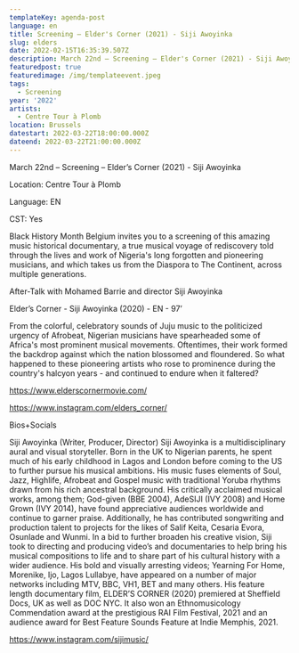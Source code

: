 ```yaml
---
templateKey: agenda-post
language: en
title: Screening – Elder's Corner (2021) - Siji Awoyinka
slug: elders
date: 2022-02-15T16:35:39.507Z
description: March 22nd – Screening – Elder's Corner (2021) - Siji Awoyinka
featuredpost: true
featuredimage: /img/templateevent.jpeg
tags:
  - Screening
year: '2022'
artists:
  - Centre Tour à Plomb
location: Brussels
datestart: 2022-03-22T18:00:00.000Z
dateend: 2022-03-22T21:00:00.000Z
---
```

March 22nd – Screening – Elder’s Corner (2021) - Siji Awoyinka

Location: Centre Tour à Plomb

Language: EN

CST: Yes

Black History Month Belgium invites you to a screening of this amazing music historical documentary, a true musical voyage of rediscovery told through the lives and work of Nigeria's long forgotten and pioneering musicians, and which takes us from the Diaspora to The Continent, across multiple generations.



After-Talk with Mohamed Barrie and director Siji Awoyinka



Elder’s Corner - Siji Awoyinka (2020) - EN - 97’

From the colorful, celebratory sounds of Juju music to the politicized urgency of Afrobeat, Nigerian musicians have spearheaded some of Africa's most prominent musical movements. Oftentimes, their work formed the backdrop against which the nation blossomed and floundered. So what happened to these pioneering artists who rose to prominence during the country's halcyon years - and continued to endure when it faltered?

https://www.elderscornermovie.com/

https://www.instagram.com/elders_corner/

Bios+Socials

Siji Awoyinka (Writer, Producer, Director) Siji Awoyinka is a multidisciplinary aural and visual storyteller. Born in the UK to Nigerian parents, he spent much of his early childhood in Lagos and London before coming to the US to further pursue his musical ambitions. His music fuses elements of Soul, Jazz, Highlife, Afrobeat and Gospel music with traditional Yoruba rhythms drawn from his rich ancestral background. His critically acclaimed musical works, among them; God-given (BBE 2004), AdeSIJI (IVY 2008) and Home Grown (IVY 2014), have found appreciative audiences worldwide and continue to garner praise. Additionally, he has contributed songwriting and production talent to projects for the likes of Salif Keita, Cesaria Evora, Osunlade and Wunmi. In a bid to further broaden his creative vision, Siji took to directing and producing video’s and documentaries to help bring his musical compositions to life and to share part of his cultural history with a wider audience. His bold and visually arresting videos; Yearning For Home, Morenike, Ijo, Lagos Lullabye, have appeared on a number of major networks including MTV, BBC, VH1, BET and many others. His feature length documentary film, ELDER’S CORNER (2020) premiered at Sheffield Docs, UK as well as DOC NYC. It also won an Ethnomusicology Commendation award at the prestigious RAI Film Festival, 2021 and an audience award for Best Feature Sounds Feature at Indie Memphis, 2021.

https://www.instagram.com/sijimusic/
